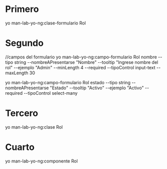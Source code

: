 # Primero
yo man-lab-yo-ng:clase-formulario Rol
# Segundo
//campos del formulario
yo man-lab-yo-ng:campo-formulario Rol nombre --tipo string --nombreAPresentarse "Nombre" --tooltip "Ingrese nombre del rol" --ejemplo "Admin" --minLength 4 --required --tipoControl input-text --maxLength 30   

yo man-lab-yo-ng:campo-formulario Rol estado --tipo string --nombreAPresentarse "Estado" --tooltip "Activo" --ejemplo "Activo" --required --tipoControl select-many 
# Tercero

yo man-lab-yo-ng:clase Rol

# Cuarto 

yo man-lab-yo-ng:componente Rol
